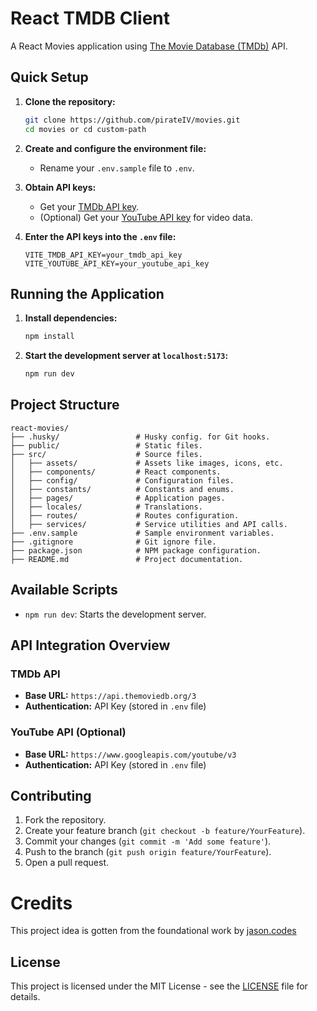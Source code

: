 # React TMDB Client

A React Movies application using [The Movie Database (TMDb)](https://developers.themoviedb.org) API.

## Quick Setup

1. **Clone the repository:**

   ```bash
   git clone https://github.com/pirateIV/movies.git
   cd movies or cd custom-path
   ```

2. **Create and configure the environment file:**

   - Rename your `.env.sample` file to `.env`.

3. **Obtain API keys:**

   - Get your [TMDb API key](https://developers.themoviedb.org/3/getting-started/introduction).
   - (Optional) Get your [YouTube API key](https://developers.google.com/youtube/v3/getting-started) for video data.

4. **Enter the API keys into the `.env` file:**
   ```env
   VITE_TMDB_API_KEY=your_tmdb_api_key
   VITE_YOUTUBE_API_KEY=your_youtube_api_key
   ```

## Running the Application

1. **Install dependencies:**

   ```bash
   npm install
   ```

2. **Start the development server at `localhost:5173`:**
   ```bash
   npm run dev
   ```

## Project Structure

```
react-movies/
├── .husky/                 # Husky config. for Git hooks.
├── public/                 # Static files.
├── src/                    # Source files.
│   ├── assets/             # Assets like images, icons, etc.
│   ├── components/         # React components.
│   ├── config/             # Configuration files.
│   ├── constants/          # Constants and enums.
│   ├── pages/              # Application pages.
│   ├── locales/            # Translations.
│   ├── routes/             # Routes configuration.
│   ├── services/           # Service utilities and API calls.
├── .env.sample             # Sample environment variables.
├── .gitignore              # Git ignore file.
├── package.json            # NPM package configuration.
├── README.md               # Project documentation.
```

## Available Scripts

- `npm run dev`: Starts the development server.
<!-- - `npm run build`: Builds the application for production.
- `npm run lint`: Lints the code for errors and warnings.
- `npm run test`: Runs the test suite. -->

## API Integration Overview

### TMDb API

- **Base URL:** `https://api.themoviedb.org/3`
- **Authentication:** API Key (stored in `.env` file)

### YouTube API (Optional)

- **Base URL:** `https://www.googleapis.com/youtube/v3`
- **Authentication:** API Key (stored in `.env` file)

## Contributing

1. Fork the repository.
2. Create your feature branch (`git checkout -b feature/YourFeature`).
3. Commit your changes (`git commit -m 'Add some feature'`).
4. Push to the branch (`git push origin feature/YourFeature`).
5. Open a pull request.

# Credits

This project idea is gotten from the foundational work by [jason.codes](https://movies.jason.codes/)

## License

This project is licensed under the MIT License - see the [LICENSE](LICENSE) file for details.
